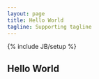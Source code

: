 ```yaml
---
layout: page
title: Hello World
tagline: Supporting tagline
---
```

{% include JB/setup %}

Hello World
-----------

